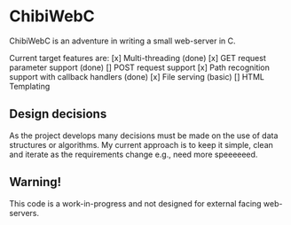 ChibiWebC
=========

ChibiWebC is an adventure in writing a small web-server in C.

Current target features are:
 [x] Multi-threading (done)
 [x] GET request parameter support (done)
 [] POST request support
 [x] Path recognition support with callback handlers (done)
 [x] File serving (basic)
 [] HTML Templating

Design decisions
----------------
As the project develops many decisions must be made on the use of data structures or algorithms. My current approach is to keep it simple, clean and iterate as the requirements change e.g., need more speeeeeed.

Warning!
--------
This code is a work-in-progress and not designed for external facing web-servers.
